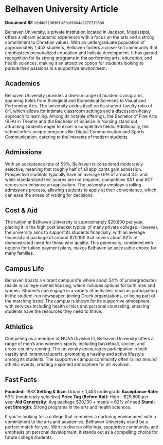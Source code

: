# Belhaven University Article

**Document ID:** `b5d0d513690fb7fe668b4a5272719530`

Belhaven University, a private institution located in Jackson, Mississippi, offers a vibrant academic experience with a focus on the arts and a strong commitment to Christian values. With an undergraduate population of approximately 1,453 students, Belhaven fosters a close-knit community that emphasizes personalized education and holistic development. It has gained recognition for its strong programs in the performing arts, education, and health sciences, making it an attractive option for students looking to pursue their passions in a supportive environment.

## Academics
Belhaven University provides a diverse range of academic programs, spanning fields from Biological and Biomedical Sciences to Visual and Performing Arts. The university prides itself on its student-faculty ratio of 8:1, which allows for intimate classroom settings and a discussion-heavy approach to learning. Among its notable offerings, the Bachelor of Fine Arts (BFA) in Theatre and the Bachelor of Science in Nursing stand out, attracting students eager to excel in competitive fields. Additionally, the school offers unique programs like Digital Communication and Sports Communication, catering to the interests of modern students.

## Admissions
With an acceptance rate of 53%, Belhaven is considered moderately selective, meaning that roughly half of all applicants gain admission. Prospective students typically have an average GPA of around 3.5, and while standardized test scores are not required, competitive SAT and ACT scores can enhance an application. The university employs a rolling admissions process, allowing students to apply at their convenience, which can ease the stress of waiting for decisions.

## Cost & Aid
The tuition at Belhaven University is approximately $29,800 per year, placing it in the high cost bracket typical of many private colleges. However, the university aims to support its students financially, with an average financial aid package of around $20,100 that covers about 62% of demonstrated need for those who qualify. This generosity, combined with options for tuition payment plans, makes Belhaven an accessible choice for many families.

## Campus Life
Belhaven boasts a vibrant campus life where about 54% of undergraduates reside in college-owned housing, which includes options for both men and women. Students can engage in a variety of activities, such as participating in the student-run newspaper, joining Greek organizations, or being part of the marching band. The campus is known for its supportive atmosphere, with services including health clinics and personal counseling, ensuring students have the resources they need to thrive.

## Athletics
Competing as a member of NCAA Division III, Belhaven University offers a range of men’s and women’s sports, including basketball, soccer, and cross-country running. The university encourages participation in both varsity and intramural sports, promoting a healthy and active lifestyle among its students. The supportive campus community often rallies around athletic events, creating a spirited atmosphere for all involved.

## Fast Facts
**Founded:** 1883
**Setting & Size:** Urban • 1,453 undergrads
**Acceptance Rate:** 53% (moderately selective)
**Price Tag (Before Aid):** High – $29,800 per year
**Aid Generosity:** Avg package $20,100 • meets ≈ 62% of need
**Stand-out Strength:** Strong programs in the arts and health sciences.

If you’re looking for a college that combines a nurturing environment with a commitment to the arts and academics, Belhaven University could be a perfect match for you. With its diverse offerings, supportive community, and emphasis on personal development, it stands out as a compelling choice for future college students.
